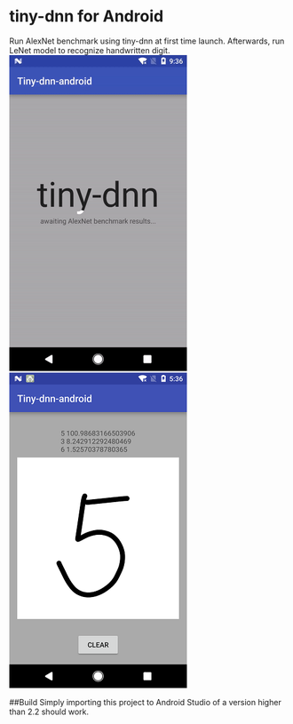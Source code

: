 # tiny-dnn for Android

Run AlexNet benchmark using tiny-dnn at first time launch.
Afterwards, run LeNet model to recognize handwritten digit.
![ScreenShot](tinydnn_alexnet_benchmark.gif)
![ScreenShot](device-2017-01-15-173700.png)

##Build
  Simply importing this project to Android Studio of a version higher than 2.2 should work.

